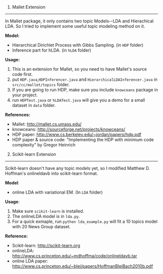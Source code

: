1. Mallet Extension
-------------------
In Mallet package, it only contains two topic Models--LDA and Hierachical LDA. 
So I tried to implement some useful topic modeling method on it.<br/>

__Model:__
 *  Hierarchical Dirichlet Process with Gibbs Sampling. (in <code>HDP</code> folder)
 *  Inference part for hLDA. (in <code>hLDA</code> folder)

__Usage:__ 

1. This is an extension for Mallet, so you need to have Mallet's source code first.
2. put <code>HDP.java</code>,<code>HDPInferencer.java</code> and <code>HierarchicalLDAInferencer.java</code> in <code>src/cc/mallet/topics</code> folder.
3. If you are going to run HDP, make sure you include <code>knowceans</code> package in your project.
4. run <code>HDPTest.java</code> or <code>hLDATest.java</code> will give you a demo for a small dataset in <code>data</code> folder.

__References:__
 * Mallet: http://mallet.cs.umass.edu/
 * knowceans: http://sourceforge.net/projects/knowceans/
 * HDP paper: http://www.cs.berkeley.edu/~jordan/papers/hdp.pdf
 * HDP paper & source code: "Implementing the HDP with minimum code complexity" by Gregor Heinrich


2. Scikit-learn Extension
-------------------------
Scikit-learn doesn't have any topic models yet, so I modified Matthew D. Hoffman's onlineldavb into scikit-learn format.<br />

__Model__:
 * online LDA with variational EM. (In <code>LDA</code> folder)

__Usage__:

1. Make sure <code>scikit-learn</code> is installed.
2. The onlineLDA model is in <code>lda.py</code>. 
3. For a quick exmaple, run <code>python lda_example.py</code> will fit a 10 topics model with 20 News Group dataset.

__Reference:__
 * Scikit-learn: http://scikit-learn.org
 * onlineLDA: http://www.cs.princeton.edu/~mdhoffma/code/onlineldavb.tar
 * online LDA paper: http://www.cs.princeton.edu/~blei/papers/HoffmanBleiBach2010b.pdf
